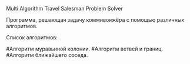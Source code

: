 Multi Algorithm Travel Salesman Problem Solver

Программа, решающая задачу коммивояжёра с помощью различных алгоритмов.

Список алгоритмов:

#Алгоритм муравьиной колонии.
#Алгоритм ветвей и границ.
#Алгоритм ближайшего соседа.